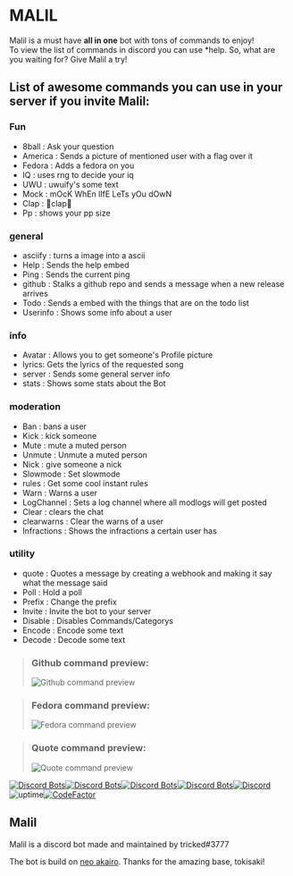 # MALIL
Malil is a must have **all in one** bot with tons of commands to enjoy!  
To view the list of commands in discord you can use \*help.
So, what are you waiting for? Give Malil a try!

List of awesome commands you can use in your server if you invite Malil:
-------
### **Fun**

-   8ball : Ask your question
-   America : Sends a picture of mentioned user with a flag over it
-   Fedora : Adds a fedora on you
-   IQ : uses rng to decide your iq
-   UWU : uwuify's some text
-   Mock : mOcK WhEn lIfE LeTs yOu dOwN
-   Clap : 👏clap👏
-   Pp : shows your pp size

### **general**

-   asciify : turns a image into a ascii
-   Help : Sends the help embed
-   Ping : Sends the current ping
-   github : Stalks a github repo and sends a message when a new release arrives
-   Todo : Sends a embed with the things that are on the todo list
-   Userinfo : Shows some info about a user

### **info**

-   Avatar : Allows you to get someone's Profile picture
-   lyrics: Gets the lyrics of the requested song
-   server : Sends some general server info
-   stats : Shows some stats about the Bot

### **moderation**

-   Ban : bans a user
-   Kick : kick someone
-   Mute : mute a muted person
-   Unmute : Unmute a muted person
-   Nick : give someone a nick
-   Slowmode : Set slowmode
-   rules : Get some cool instant rules
-   Warn : Warns a user
-   LogChannel : Sets a log channel where all modlogs will get posted
-   Clear : clears the chat
-   clearwarns : Clear the warns of a user
-   Infractions : Shows the infractions a certain user has

### **utility**

-   quote : Quotes a message by creating a webhook and making it say what the message said
-   Poll : Hold a poll
-   Prefix : Change the prefix
-   Invite : Invite the bot to your server
-   Disable : Disables Commands/Categorys
-   Encode : Encode some text
-   Decode : Decode some text

> ### Github command preview:
> ![Github command preview](https://imgur.com/tALvIXY.png)

> ### Fedora command preview:
> ![Fedora command preview](https://i.imgur.com/QzNyHTG.png)

> ### Quote command preview:
> ![Quote command preview](https://i.imgur.com/Jo8CnhR.png)

[![Discord Bots](https://top.gg/api/widget/status/749020331187896410.svg?noavatar=true)](https://top.gg/bot/749020331187896410)[![Discord Bots](https://top.gg/api/widget/servers/749020331187896410.svg?noavatar=true)](https://top.gg/bot/749020331187896410)[![Discord Bots](https://top.gg/api/widget/upvotes/749020331187896410.svg?noavatar=true)](https://top.gg/bot/749020331187896410)[![Discord Bots](https://top.gg/api/widget/owner/749020331187896410.svg?noavatar=true)](https://top.gg/bot/749020331187896410)[![Discord](https://discord.com/api/guilds/748956745409232945/embed.png)](https://discord.gg/mY8zTARu4g)
![uptime](https://img.shields.io/badge/uptime-99%25-brightgreen)[![CodeFactor](https://www.codefactor.io/repository/github/skyblockdev/malil-akairo/badge/main?s=3eba279a212050035264f1f576e01af51d7f6a27)](https://www.codefactor.io/repository/github/skyblockdev/malil-akairo/overview/main)

## Malil

Malil is a discord bot made and maintained by tricked\#3777

The bot is build on [neo akairo](https://github.com/Unwork-ID/Neo-Akairo). Thanks for the amazing base, tokisaki!

